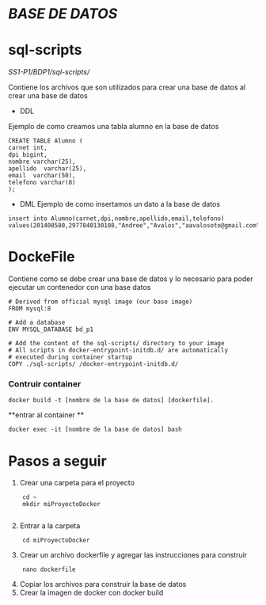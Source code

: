 # _BASE DE DATOS_

# sql-scripts 

_SS1-P1/BDP1/sql-scripts/_

Contiene los archivos que son utilizados para crear una base de datos al crear una base de datos

- DDL

Ejemplo de como creamos una tabla alumno en la base de datos

```
CREATE TABLE Alumno (
carnet int,
dpi bigint,
nombre varchar(25),
apellido  varchar(25),
email  varchar(50),
telefono varchar(8)
);
```

- DML
Ejemplo de como insertamos un dato a la base de datos
```
insert into Alumno(carnet,dpi,nombre,apellido,email,telefono) values(201408580,2977840130108,"Andree","Avalos","aavalosoto@gmail.com","35385252");

```


# DockeFile
Contiene como se debe crear una base de datos y lo necesario para poder ejecutar un contenedor con una base datos

```
# Derived from official mysql image (our base image)
FROM mysql:8

# Add a database
ENV MYSQL_DATABASE bd_p1

# Add the content of the sql-scripts/ directory to your image
# All scripts in docker-entrypoint-initdb.d/ are automatically
# executed during container startup
COPY ./sql-scripts/ /docker-entrypoint-initdb.d/
```

### Contruir container
```
docker build -t [nombre de la base de datos] [dockerfile].
```
**entrar al container **
```
docker exec -it [nombre de la base de datos] bash
```
# Pasos a seguir
1. Crear una carpeta para el proyecto
```
    cd ~
    mkdir miProyectoDocker
   
```
2. Entrar a la carpeta
```
    cd miProyectoDocker
```
3. Crear un archivo dockerfile y agregar las instrucciones para construir
```
    nano dockerfile
```
4. Copiar los archivos para construir la base de datos
5. Crear la imagen de docker con docker build

